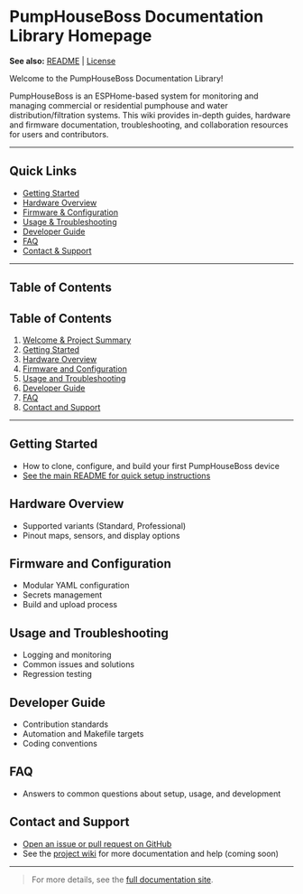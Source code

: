
# PumpHouseBoss Documentation Library Homepage

**See also:** [README](https://github.com/hucklesberries/PumpHouseBoss/blob/main/README.md/) | [License](https://github.com/hucklesberries/PumpHouseBoss/blob/main/LICENSE)

Welcome to the PumpHouseBoss Documentation Library!

PumpHouseBoss is an ESPHome-based system for monitoring and managing commercial or residential pumphouse and water distribution/filtration systems. This wiki provides in-depth guides, hardware and firmware documentation, troubleshooting, and collaboration resources for users and contributors.

---

## Quick Links
- [Getting Started](#getting-started)
- [Hardware Overview](#hardware-overview)
- [Firmware & Configuration](#firmware-and-configuration)
- [Usage & Troubleshooting](#usage-and-troubleshooting)
- [Developer Guide](#developer-guide)
- [FAQ](#faq)
- [Contact & Support](#contact-and-support)

---

## Table of Contents

## Table of Contents
1. [Welcome & Project Summary](#pumphouseboss-wiki-home)
2. [Getting Started](#getting-started)
3. [Hardware Overview](#hardware-overview)
4. [Firmware and Configuration](#firmware-and-configuration)
5. [Usage and Troubleshooting](#usage-and-troubleshooting)
6. [Developer Guide](#developer-guide)
7. [FAQ](#faq)
8. [Contact and Support](#contact-and-support)

---

## Getting Started
- How to clone, configure, and build your first PumpHouseBoss device
- [See the main README for quick setup instructions](README.md)

## Hardware Overview
- Supported variants (Standard, Professional)
- Pinout maps, sensors, and display options

## Firmware and Configuration
- Modular YAML configuration
- Secrets management
- Build and upload process

## Usage and Troubleshooting
- Logging and monitoring
- Common issues and solutions
- Regression testing

## Developer Guide
- Contribution standards
- Automation and Makefile targets
- Coding conventions

## FAQ
- Answers to common questions about setup, usage, and development

## Contact and Support
- [Open an issue or pull request on GitHub](https://github.com/hucklesberries/PumpHouseBoss)
- See the [project wiki](#) for more documentation and help (coming soon)

---

> For more details, see the [full documentation site](https://hucklesberries.github.io/PumpHouseBoss/).
